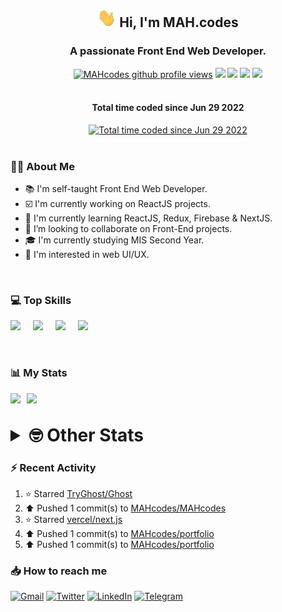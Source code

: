 <h2 align="center"><img src="./Hi.gif" width="30px" height="30px"> Hi, I'm MAH.codes</h2>

<h3 align="center">A passionate Front End Web Developer.</h3>

<div align="center">
  <a href="#"><img src="https://komarev.com/ghpvc/?username=MAHcodes&style=for-the-badge&color=FBA733" alt="MAHcodes github profile views" /></a>
  <a href="https://www.linux.org"><img src="https://img.shields.io/badge/OS-Linux-e06c75?style=for-the-badge&logo=linux" /></a>
	<a href="https://archlinux.org"><img src="https://img.shields.io/badge/DISTRO-Arch-56b6c2?style=for-the-badge&logo=arch-linux" /></a>
	<a href="https://dwm.suckless.org"><img src="https://img.shields.io/badge/WM-DWM-005577?style=for-the-badge&logo=dwm" /></a>
	<a href="https://neovim.io"><img src="https://img.shields.io/badge/IDE-Neovim-98c379?style=for-the-badge&logo=neovim" /></a>
</div>

<br>

<div align="center">
<h4>Total time coded since Jun 29 2022</h4>
<a href="https://wakatime.com/@44eeab2c-51f5-4574-a918-82e5b17d9c49"><img src="https://wakatime.com/badge/user/44eeab2c-51f5-4574-a918-82e5b17d9c49.svg?style=for-the-badge" alt="Total time coded since Jun 29 2022" /></a></div>
<br>

### :man_technologist: About Me

- :books: I'm self-taught Front End Web Developer.
- :ballot_box_with_check: I'm currently working on ReactJS projects.
- :dart: I'm currently learning ReactJS, Redux, Firebase & NextJS.
- :eyes: I’m looking to collaborate on Front-End projects.
- :mortar_board: I'm currently studying MIS Second Year.
- :art: I'm interested in web UI/UX.

<br>

### :computer: Top Skills

<div style="display:flex;">
<img width ='36px' src ='https://raw.githubusercontent.com/rahulbanerjee26/githubAboutMeGenerator/main/icons/html.svg' />
<img width ='36px' src ='https://raw.githubusercontent.com/rahulbanerjee26/githubAboutMeGenerator/main/icons/css.svg' />
<img width ='36px' src ='https://raw.githubusercontent.com/rahulbanerjee26/githubAboutMeGenerator/main/icons/javascript.svg' />
<img width ='36px' src ='https://raw.githubusercontent.com/rahulbanerjee26/githubAboutMeGenerator/main/icons/reactjs.svg' />
</div>

<br>
<br>

### :bar_chart: My Stats

<img src="https://github-readme-stats.vercel.app/api?username=MAHcodes&show_icons=true&locale=en" width="49%" /><span style="display:inline-block;width:2%"></span><img src="https://github-readme-streak-stats.herokuapp.com/?user=MAHcodes&" width="49%" />

<br>

<details>
<summary style="font-size: 1.75rem; font-weight: bold;"><strong style="font-size: 1.75rem; font-weight: bold;"> 🤓 Other Stats </strong></summary>
<br>

<!--START_SECTION:waka-->
![Lines of code](https://img.shields.io/badge/From%20Hello%20World%20I%27ve%20Written-249%20Thousand%20lines%20of%20code-blue)

**🐱 My GitHub Data** 

> 🏆 1,169 Contributions in the Year 2022
 > 
> 📦 343.2 kB Used in GitHub's Storage 
 > 
> 💼 Opted to Hire
 > 
> 📜 25 Public Repositories 
 > 
> 🔑 7 Private Repositories  
 > 
**I'm a Night 🦉** 

```text
🌞 Morning    152 commits    ███░░░░░░░░░░░░░░░░░░░░░░   14.55% 
🌆 Daytime    261 commits    ██████░░░░░░░░░░░░░░░░░░░   24.98% 
🌃 Evening    407 commits    █████████░░░░░░░░░░░░░░░░   38.95% 
🌙 Night      225 commits    █████░░░░░░░░░░░░░░░░░░░░   21.53%

```
📅 **I'm Most Productive on Sunday** 

```text
Monday       176 commits    ████░░░░░░░░░░░░░░░░░░░░░   16.84% 
Tuesday      153 commits    ███░░░░░░░░░░░░░░░░░░░░░░   14.64% 
Wednesday    128 commits    ███░░░░░░░░░░░░░░░░░░░░░░   12.25% 
Thursday     131 commits    ███░░░░░░░░░░░░░░░░░░░░░░   12.54% 
Friday       109 commits    ██░░░░░░░░░░░░░░░░░░░░░░░   10.43% 
Saturday     171 commits    ████░░░░░░░░░░░░░░░░░░░░░   16.36% 
Sunday       177 commits    ████░░░░░░░░░░░░░░░░░░░░░   16.94%

```


📊 **This Week I Spent My Time On** 

```text
⌚︎ Time Zone: Asia/Beirut

💬 Programming Languages: 
Lua                      3 hrs 52 mins       ███████░░░░░░░░░░░░░░░░░░   28.98% 
JavaScript               3 hrs 51 mins       ███████░░░░░░░░░░░░░░░░░░   28.85% 
TypeScript               2 hrs 13 mins       ████░░░░░░░░░░░░░░░░░░░░░   16.67% 
CSS                      56 mins             █░░░░░░░░░░░░░░░░░░░░░░░░   7.07% 
Other                    34 mins             █░░░░░░░░░░░░░░░░░░░░░░░░   4.25%

🔥 Editors: 
Neovim                   13 hrs 21 mins      █████████████████████████   100.0%

🐱‍💻 Projects: 
dotfiles                 3 hrs 51 mins       ███████░░░░░░░░░░░░░░░░░░   28.85% 
portfolio                2 hrs 37 mins       █████░░░░░░░░░░░░░░░░░░░░   19.63% 
canadiansouq.com         2 hrs 4 mins        ████░░░░░░░░░░░░░░░░░░░░░   15.51% 
lunarvim.org             1 hr 44 mins        ███░░░░░░░░░░░░░░░░░░░░░░   13.02% 
Unknown Project          1 hr 11 mins        ██░░░░░░░░░░░░░░░░░░░░░░░   8.9%

💻 Operating System: 
Linux                    13 hrs 21 mins      █████████████████████████   100.0%

```

**I Mostly Code in JavaScript** 

```text
JavaScript               15 repos            ██████████████░░░░░░░░░░░   55.56% 
Python                   3 repos             ██░░░░░░░░░░░░░░░░░░░░░░░   11.11% 
CSS                      2 repos             █░░░░░░░░░░░░░░░░░░░░░░░░   7.41% 
TypeScript               2 repos             █░░░░░░░░░░░░░░░░░░░░░░░░   7.41% 
HTML                     1 repo              █░░░░░░░░░░░░░░░░░░░░░░░░   3.7%

```



 Last Updated on 18/12/2022 18:41:10 UTC
<!--END_SECTION:waka-->

</details>

### :zap: Recent Activity

<!--RECENT_ACTIVITY:start-->
1. ⭐ Starred [TryGhost/Ghost](https://github.com/TryGhost/Ghost)
2. ⬆️ Pushed 1 commit(s) to [MAHcodes/MAHcodes](https://github.com/MAHcodes/MAHcodes)
3. ⭐ Starred [vercel/next.js](https://github.com/vercel/next.js)
4. ⬆️ Pushed 1 commit(s) to [MAHcodes/portfolio](https://github.com/MAHcodes/portfolio)
5. ⬆️ Pushed 1 commit(s) to [MAHcodes/portfolio](https://github.com/MAHcodes/portfolio)
<!--RECENT_ACTIVITY:end-->

### :inbox_tray: How to reach me

[![Gmail](https://img.shields.io/badge/Gmail-D14836?style=for-the-badge&logo=gmail&logoColor=white)](mailto:mhmdalihsen102@gmail.com)
[![Twitter](https://img.shields.io/badge/Twitter-1DA1F2?style=for-the-badge&logo=twitter&logoColor=white)](https://twitter.com/MhmdAliHsen)
[![LinkedIn](https://img.shields.io/badge/LinkedIn-0077B5?style=for-the-badge&logo=linkedin&logoColor=white)](https://www.linkedin.com/in/mah-codes-66b0671b7/)
[![Telegram](https://img.shields.io/badge/Telegram-2CA5E0?style=for-the-badge&logo=telegram&logoColor=white&bgColor=black)](https://t.me/mhmdalihsen)

